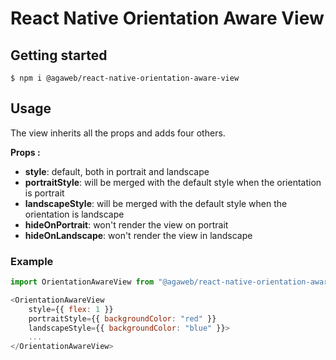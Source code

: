 
# React Native Orientation Aware View

## Getting started

`$ npm i @agaweb/react-native-orientation-aware-view`

## Usage

The view inherits all the props and adds four others.

**Props :**
- **style**: default, both in portrait and landscape
- **portraitStyle**: will be merged with the default style when the orientation is portrait
- **landscapeStyle**: will be merged with the default style when the orientation is landscape
- **hideOnPortrait**: won't render the view on portrait
- **hideOnLandscape**: won't render the view in landscape

### Example
```javascript
import OrientationAwareView from "@agaweb/react-native-orientation-aware-view";

<OrientationAwareView
    style={{ flex: 1 }}
    portraitStyle={{ backgroundColor: "red" }}
    landscapeStyle={{ backgroundColor: "blue" }}>
    ...
</OrientationAwareView>
```
  